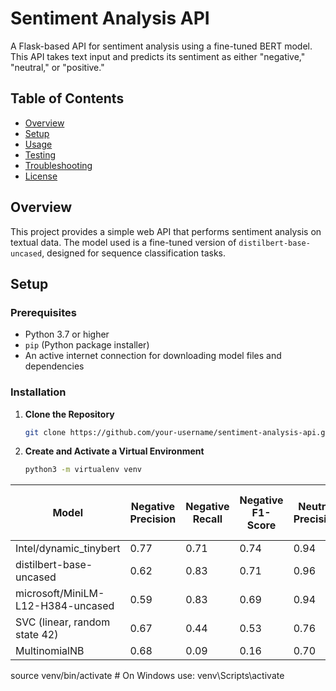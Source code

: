 # Sentiment Analysis API

A Flask-based API for sentiment analysis using a fine-tuned BERT model. This API takes text input and predicts its sentiment as either "negative," "neutral," or "positive."

## Table of Contents

- [Overview](#overview)
- [Setup](#setup)
- [Usage](#usage)
- [Testing](#testing)
- [Troubleshooting](#troubleshooting)
- [License](#license)

## Overview

This project provides a simple web API that performs sentiment analysis on textual data. The model used is a fine-tuned version of `distilbert-base-uncased`, designed for sequence classification tasks.

## Setup

### Prerequisites

- Python 3.7 or higher
- `pip` (Python package installer)
- An active internet connection for downloading model files and dependencies

### Installation

1. **Clone the Repository**

   ```bash
   git clone https://github.com/your-username/sentiment-analysis-api.git'
2. **Create and Activate a Virtual Environment**

   ```bash
   python3 -m virtualenv venv

| Model                               | Negative Precision | Negative Recall | Negative F1-Score | Neutral Precision | Neutral Recall | Neutral F1-Score | Positive Precision | Positive Recall | Positive F1-Score | Accuracy | Macro Avg Precision | Macro Avg Recall | Macro Avg F1-Score | Weighted Avg Precision | Weighted Avg Recall | Weighted Avg F1-Score |
|-------------------------------------|--------------------|-----------------|-------------------|-------------------|----------------|------------------|--------------------|-----------------|-------------------|----------|---------------------|------------------|--------------------|----------------------|---------------------|----------------------|
| Intel/dynamic_tinybert              | 0.77               | 0.71            | 0.74              | 0.94              | 0.80           | 0.87             | 0.69               | 0.93            | 0.79              | 0.83     | 0.80                | 0.81             | 0.80               | 0.85                 | 0.83                | 0.83                 |
| distilbert-base-uncased             | 0.62               | 0.83            | 0.71              | 0.96              | 0.73           | 0.83             | 0.69               | 0.93            | 0.79              | 0.80     | 0.76                | 0.83             | 0.78               | 0.84                 | 0.80                | 0.80                 |
| microsoft/MiniLM-L12-H384-uncased   | 0.59               | 0.83            | 0.69              | 0.94              | 0.77           | 0.84             | 0.73               | 0.87            | 0.79              | 0.80     | 0.75                | 0.82             | 0.78               | 0.83                 | 0.80                | 0.81                 |
| SVC (linear, random state 42)       | 0.67               | 0.44            | 0.53              | 0.76              | 0.92           | 0.83             | 0.69               | 0.48            | 0.56              | 0.74     | 0.71                | 0.61             | 0.64               | 0.73                 | 0.74                | 0.72                 |
| MultinomialNB                       | 0.68               | 0.09            | 0.16              | 0.70              | 0.96           | 0.81             | 0.66               | 0.36            | 0.46              | 0.69     | 0.68                | 0.47             | 0.48               | 0.68                 | 0.69                | 0.64                 |

   source venv/bin/activate  # On Windows use: venv\Scripts\activate

   
